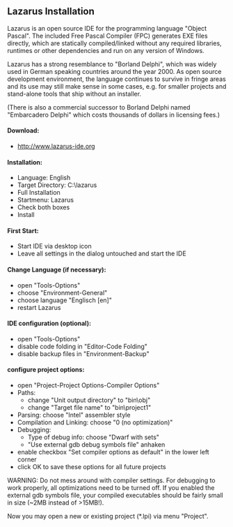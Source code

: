 Lazarus Installation
--------------------

Lazarus is an open source IDE for the programming language "Object Pascal". The included Free Pascal Compiler (FPC) generates EXE files directly, which are statically compiled/linked without any required libraries, runtimes or other dependencies and run on any version of Windows.

Lazarus has a strong resemblance to "Borland Delphi", which was widely used in German speaking countries around the year 2000. As open source development environment, the language continues to survive in fringe areas and its use may still make sense in some cases, e.g. for smaller projects and stand-alone tools that ship without an installer.

(There is also a commercial successor to Borland Delphi named "Embarcadero Delphi" which costs thousands of dollars in licensing fees.)

#### Download:
- http://www.lazarus-ide.org

#### Installation:
- Language: English
- Target Directory: C:\lazarus
- Full Installation
- Startmenu: Lazarus
- Check both boxes
- Install

#### First Start:
- Start IDE via desktop icon
- Leave all settings in the dialog untouched and start the IDE

#### Change Language (if necessary):
- open "Tools-Options"
- choose "Environment-General"
- choose language "Englisch [en]"
- restart Lazarus

#### IDE configuration (optional):
- open "Tools-Options"
- disable code folding in "Editor-Code Folding"
- disable backup files in "Environment-Backup"

#### configure project options:
- open "Project-Project Options-Compiler Options"
- Paths:
  - change "Unit output directory" to "bin\obj"
  - change "Target file name" to "bin\project1"
- Parsing: choose "Intel" assembler style
- Compilation and Linking: choose "0 (no optimization)"
- Debugging:
  - Type of debug info: choose "Dwarf with sets"
  - "Use external gdb debug symbols file" anhaken
- enable checkbox "Set compiler options as default" in the lower left corner
- click OK to save these options for all future projects

WARNING: Do not mess around with compiler settings. For debugging to work properly,
all optimizations need to be turned off. If you enabled the external gdb symbols file,
your compiled executables should be fairly small in size (~2MB instead of >15MB!).

Now you may open a new or existing project (*.lpi) via menu "Project".
